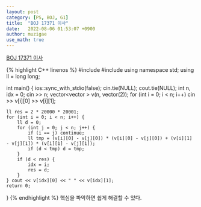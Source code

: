 ```yaml
---
layout: post
category: [PS, BOJ, G1]
title:  "BOJ 17371 이사"
date:   2022-08-06 01:53:07 +0900
author: muzigae
use_math: true
---
```

[BOJ 17371 이사](https://www.acmicpc.net/problem/17371)

{% highlight C++ linenos %}
#include <iostream>
#include <queue>
using namespace std;
using ll = long long;

int main() {
	ios::sync_with_stdio(false); cin.tie(NULL); cout.tie(NULL);
	int n, idx = 0; cin >> n;
	vector<vector<ll> > v(n, vector<ll>(2));
	for (int i = 0; i < n; i++) cin >> v[i][0] >> v[i][1];

	ll res = 2 * 20000 * 20001;
	for (int i = 0; i < n; i++) {
		ll d = 0;
		for (int j = 0; j < n; j++) {
			if (i == j) continue;
			ll tmp = (v[i][0] - v[j][0]) * (v[i][0] - v[j][0]) + (v[i][1] - v[j][1]) * (v[i][1] - v[j][1]);
			if (d < tmp) d = tmp;
		}
		if (d < res) {
			idx = i;
			res = d;
		}
	} cout << v[idx][0] << " " << v[idx][1];
	return 0;
}
{% endhighlight %}
핵심을 파악하면 쉽게 해결할 수 있다.